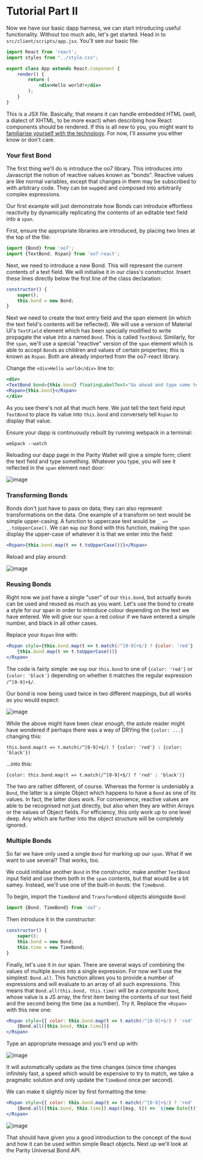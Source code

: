 # Tutorial Part II

Now we have our basic dapp harness, we can start introducing useful functionality. Without too much ado, let's get started. Head in to `src/client/scripts/app.jsx`. You'll see our basic file:

```jsx
import React from 'react';
import styles from "../style.css";

export class App extends React.Component {
	render() {
		return (
			<div>Hello world!</div>
		);
	}
}
```

This is a JSX file. Basically, that means it can handle embedded HTML (well, a dialect of XHTML, to be more exact) when describing how React components should be rendered. If this is all new to you, you might want to [familiarise yourself with the technology](http://www.hackingwithreact.com/read/1/3/introduction-to-jsx). For now, I'll assume you either know or don't care.

### Your first Bond

The first thing we'll do is introduce the oo7 library. This introduces into Javascript the notion of reactive values known as "bonds". Reactive values are like normal variables, except that changes in them may be subscribed to with arbitrary code. They can be `map`ped and composed into arbitrarily complex expressions.

Our first example will just demonstrate how Bonds can introduce effortless reactivity by dynamically replicating the contents of an editable text field into a `span`.

First, ensure the appropriate libraries are introduced, by placing two lines at the top of the file:

```jsx
import {Bond} from 'oo7';
import {TextBond, Rspan} from 'oo7-react';
```

Next, we need to introduce a new Bond. This will represent the current contents of a text field. We will initialise it in our class's constructor. Insert these lines directly below the first line of the class declaration:

```jsx
constructor() {
	super();
	this.bond = new Bond;
}
```

Next we need to create the text entry field and the span element (in which the text field's contents will be reflected). We will use a version of Material UI's `TextField` element which has been specially modified to write propagate the value into a named `Bond`. This is called `TextBond`. Similarly, for the `span`, we'll use a special "reactive" version of the `span` element which is able to accept `Bond`s as children and values of certain properties; this is known as `Rspan`. Both are already imported from the oo7-react library.

Change the `<div>Hello world</div>` line to:

```jsx
<div>
<TextBond bond={this.bond} floatingLabelText="Go ahead and type some text"/>
<Rspan>{this.bond}</Rspan>
</div>
```

As you see there's not all that much here. We just tell the text field input `TextBond` to place its value into `this.bond` and conversely tell `Rspan` to display that value.

Ensure your dapp is continuously rebuilt by running webpack in a terminal:

```
webpack --watch
```

Reloading our dapp page in the Parity Wallet will give a simple form; client the text field and type something. Whatever you type, you will see it reflected in the `span` element next door:

![image](https://cloud.githubusercontent.com/assets/138296/22694357/e9eae790-ed14-11e6-898b-932b56847a18.png)

### Transforming Bonds

Bonds don't just have to pass on data; they can also represent transformations on the data. One example of a transform on text would be simple upper-casing. A function to uppercase text would be `_ => _.toUpperCase()`. We can `map` our Bond with this function, making the `span` display the upper-case of whatever it is that we enter into the field:

```jsx
<Rspan>{this.bond.map(t => t.toUpperCase())}</Rspan>
```

Reload and play around:

![image](https://cloud.githubusercontent.com/assets/138296/22694526/9f1bf442-ed15-11e6-9e46-f3752f479b76.png)

### Reusing Bonds

Right now we just have a single "user" of our `this.bond`, but actually `Bond`s can be used and reused as much as you want. Let's use the bond to create a style for our span in order to introduce colour depending on the text we have entered. We will give our `span` a red colour if we have entered a simple number, and black in all other cases.

Replace your `Rspan` line with:

```jsx
<Rspan style={this.bond.map(t => t.match(/^[0-9]+$/) ? {color: 'red'} : {color: 'black'})}>
	{this.bond.map(t => t.toUpperCase())}
</Rspan>
```

The code is fairly simple: we `map` our `this.bond` to one of `{color: 'red'}` or `{color: 'black'}` depending on whether it matches the regular expression `/^[0-9]+$/`.

Our bond is now being used twice in two different mappings, but all works as you would expect:

![image](https://cloud.githubusercontent.com/assets/138296/22694918/fa77761c-ed16-11e6-9d18-7431c79eceb3.png)

While the above might have been clear _enough_, the astute reader might have wondered if perhaps there was a way of DRYing the `{color: ...}` changing this:

```
this.bond.map(t => t.match(/^[0-9]+$/) ? {color: 'red'} : {color: 'black'})
```

...into this:

```
{color: this.bond.map(t => t.match(/^[0-9]+$/) ? 'red' : 'black')}
```

The two are rather different, of course. Whereas the former is undeniably a `Bond`, the latter is a simple Object which happens to have a `Bond` as one of its values. In fact, the latter does work. For convenience, reactive values are able to be recognised not just directly, but also when they are within Arrays or the values of Object fields. For efficiency, this only work up to one level deep. Any which are further into the object structure will be completely ignored.

### Multiple Bonds

So far we have only used a single `Bond` for marking up our `span`. What if we want to use several? That works, too.

We could initialise another `Bond` in the constructor, make another `TextBond` input field and use them both in the `span` contents, but that would be a bit samey. Instead, we'll use one of the built-in `Bond`s: the `TimeBond`.

To begin, import the `TimeBond` and `TransformBond` objects alongside `Bond`:

```jsx
import {Bond, TimeBond} from 'oo7';
```

Then introduce it in the constructor:

```jsx
constructor() {
	super();
	this.bond = new Bond;
	this.time = new TimeBond;
}
```

Finally, let's use it in our span. There are several ways of combining the values of multiple `Bond`s into a single expression. For now we'll use the simplest: `Bond.all`. This function allows you to provide a number of expressions and will evaluate to an array of all such expressions. This means that `Bond.all(this.bond, this.time)` will be a _composite_ `Bond`, whose value is a JS array, the first item being the contents of our text field and the second being the time (as a number). Try it. Replace the `<Rspan>` with this new one:

```jsx
<Rspan style={{ color: this.bond.map(t => t.match(/^[0-9]+$/) ? 'red' : 'black') }}>
	{Bond.all([this.bond, this.time])}
</Rspan>
```

Type an appropriate message and you'll end up with:

![image](https://cloud.githubusercontent.com/assets/138296/22697591/e779b292-ed1f-11e6-8beb-2ff654e6ac02.png)

It will automatically update as the time changes (since time changes infinitely fast, a speed which would be expensive to try to match, we take a pragmatic solution and only update the `TimeBond` once per second).

We can make it slightly nicer by first formatting the time:

```jsx
<Rspan style={{ color: this.bond.map(t => t.match(/^[0-9]+$/) ? 'red' : 'black') }}>
	{Bond.all([this.bond, this.time]).map(([msg, t]) => `${new Date(t)}: ${msg}`)}
</Rspan>
```

![image](https://cloud.githubusercontent.com/assets/138296/22697729/62243e2c-ed20-11e6-931a-1693dd865837.png)

That should have given you a good introduction to the concept of the `Bond` and how it can be used within simple React objects. Next up we'll look at the Parity Universal Bond API.
